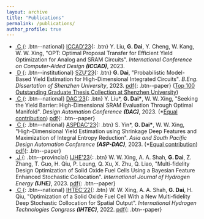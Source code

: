 ```yaml
---
layout: archive
title: "Publications"
permalink: /publications/
author_profile: true
---
```


* [&nbsp;C&nbsp;](){: .btn--national} [ICCAD'23](https://iccad.com/){: .btn} Y. Liu, **G. Dai**, Y. Cheng, W. Kang, W. W. Xing, "OPT: Optimal Proposal Transfer for Efficient Yield Optimization for Analog and SRAM Circuits". *International Conference on Computer-Aided Design* ***(ICCAD)***, 2023.
* [&nbsp;D&nbsp;](){: .btn--institutional} [SZU'23](https://en.szu.edu.cn/){: .btn} **G. Dai**, "Probabilistic Model-Based Yield Estimation for High-Dimensional Integrated Circuits". *B.Eng. Dissertation of Shenzhen University*, 2023.  [pdf](https://guohaodai.github.io/files/pub_UGThesis_23.pdf){: .btn--paper} (<u>Top 100 Outstanding Graduate Thesis Collection at Shenzhen University</u>)
* [&nbsp;C&nbsp;](){: .btn--national} [DAC'23](https://dac.com/){: .btn} Y. Liu\*, **G. Dai\***, W. W. Xing, "Seeking the Yield Barrier: High-Dimensional SRAM Evaluation Through Optimal Manifold". *Design Automation Conference* ***(DAC)***, 2023. (*<u>Equal contribution</u>) [pdf](https://guohaodai.github.io/files/My_DAC23.pdf){: .btn--paper} 
* [&nbsp;C&nbsp;](){: .btn--national} [ASPDAC'23](https://www.aspdac.com/aspdac2024/){: .btn} S. Yin\*, **G. Dai\***, W. W. Xing, "High-Dimensional Yield Estimation using Shrinkage Deep Features and Maximization of Integral Entropy Reduction". *Asia and South Pacific Design Automation Conference* ***(ASP-DAC)***, 2023.  (*<u>Equal contribution</u>) [pdf](https://guohaodai.github.io/files/My_ASPDAC23.pdf){: .btn--paper}
* [&nbsp;J&nbsp;](){: .btn--provincial} [IJHE'23](https://www.sciencedirect.com/journal/international-journal-of-hydrogen-energy){: .btn} W. W. Xing, A. A. Shah, **G. Dai**, Z. Zhang, T. Guo, H. Qiu, P. Leung, Q. Xu, X. Zhu, Q. Liao, "Multi-fidelity Design Optimization of Solid Oxide Fuel Cells Using a Bayesian Feature Enhanced Stochastic Collocation". *International Journal of Hydrogen Energy*  ***(IJHE)***, 2023. [pdf](https://guohaodai.github.io/files/My_IJHE23.pdf){: .btn--paper}
* [&nbsp;C&nbsp;](){: .btn--national} [IHTEC'22](https://ihtec2023.org/){: .btn} W. W. Xing, A. A. Shah, **G. Dai**, H. Qiu, "Optimization of a Solid Oxide Fuel Cell With a New Multi-fidelity Deep Stochastic Collocation for Spatial Output". *International Hydrogen Technologies Congress* ***(IHTEC)***, 2022. [pdf](https://guohaodai.github.io/files/My_IHTEC22.pdf){: .btn--paper}

